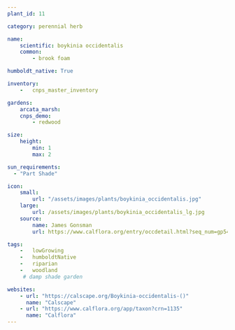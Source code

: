 ```yaml
---
plant_id: 11

category: perennial herb

name: 
    scientific: boykinia occidentalis
    common: 
        - brook foam 

humboldt_native: True

inventory: 
    -   cnps_master_inventory

gardens:
    arcata_marsh:
    cnps_demo:
        - redwood

size:
    height: 
        min: 1
        max: 2

sun_requirements:
  - "Part Shade"

icon: 
    small: 
        url: "/assets/images/plants/boykinia_occidentalis.jpg"
    large: 
        url: /assets/images/plants/boykinia_occidentalis_lg.jpg
    source: 
        name: James Gonsman 
        url: https://www.calflora.org/entry/occdetail.html?seq_num=gp5412 

tags:  
    -   lowGrowing
    -   humboldtNative
    -   riparian
    -   woodland
     # damp shade garden

websites:
    - url: "https://calscape.org/Boykinia-occidentalis-()" 
      name: "Calscape"
    - url: "https://www.calflora.org/app/taxon?crn=1135"
      name: "Calflora"
---
```

